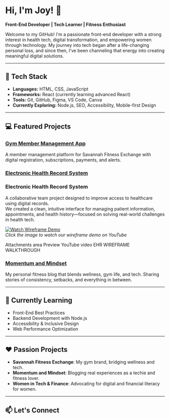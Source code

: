 # Hi, I'm Joy! 👋  
**Front-End Developer | Tech Learner | Fitness Enthusiast**

Welcome to my GitHub! I'm a passionate front-end developer with a strong interest in health tech, digital transformation, and empowering women through technology. My journey into tech began after a life-changing personal loss, and since then, I’ve been channeling that energy into creating meaningful digital solutions.

---

## 🔧 Tech Stack
- **Languages:** HTML, CSS, JavaScript
- **Frameworks:** React (currently learning advanced React)
- **Tools:** Git, GitHub, Figma, VS Code, Canva
- **Currently Exploring:** Node.js, SEO, Accessibility, Mobile-first Design

---

## 💻 Featured Projects

### [Gym Member Management App](#)
A member management platform for Savannah Fitness Exchange with digital registration, subscriptions, payments, and alerts.

### [Electronic Health Record System](#)
### Electronic Health Record System  

A collaborative team project designed to improve access to healthcare using digital records.  
We created a clean, intuitive interface for managing patient information, appointments, and health history—focused on solving real-world challenges in health tech.

[![Watch Wireframe Demo](https://img.youtube.com/vi/dXyCbHIGAvw/hqdefault.jpg)](https://youtu.be/dXyCbHIGAvw)  
*Click the image to watch our wireframe demo on YouTube*

<!-- Optional GitHub Repo link -->
<!-- [GitHub Repository](https://github.com/your-repo-link) -->
Attachments area
Preview YouTube video EHR WIREFRAME WALKTHROUGH



### [Momentum and Mindset](#)
My personal fitness blog that blends wellness, gym life, and tech. Sharing stories of consistency, setbacks, and everything in between.

---

## 🌱 Currently Learning
- Front-End Best Practices
- Backend Development with Node.js
- Accessibility & Inclusive Design
- Web Performance Optimization

---

## ❤️ Passion Projects
- **Savannah Fitness Exchange**: My gym brand, bridging wellness and tech.
- **Momentum and Mindset**: Blogging real experiences as a techie and fitness lover.
- **Women in Tech & Finance**: Advocating for digital and financial literacy for women.

---

## 📫 Let's Connect
